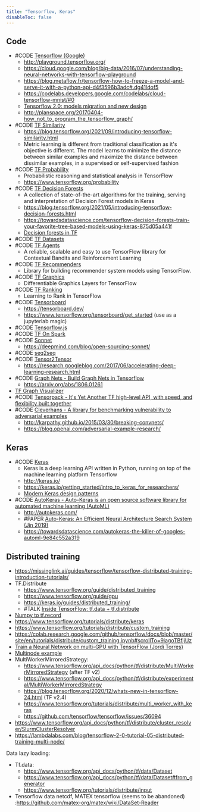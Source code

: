 ```yaml
---
title: "Tensorflow, Keras"
disableToc: false 
---
```


## Code
- #CODE [Tensorflow (Google)](https://github.com/tensorflow/tensorflow)
	- http://playground.tensorflow.org/
	- https://cloud.google.com/blog/big-data/2016/07/understanding-neural-networks-with-tensorflow-playground
	- https://blog.metaflow.fr/tensorflow-how-to-freeze-a-model-and-serve-it-with-a-python-api-d4f3596b3adc#.dg41ldof5
	- https://codelabs.developers.google.com/codelabs/cloud-tensorflow-mnist/#0
	- [Tensorflow 2.0: models migration and new design](https://pgaleone.eu/tensorflow/gan/2018/11/04/tensorflow-2-models-migration-and-new-design/)
	- http://planspace.org/20170404-how_not_to_program_the_tensorflow_graph/
- #CODE [TF Similarity](https://github.com/tensorflow/similarity)
	- https://blog.tensorflow.org/2021/09/introducing-tensorflow-similarity.html
	- Metric learning is different from traditional classification as it's objective is different. The model learns to minimize the distance between similar examples and maximize the distance between dissimilar examples, in a supervised or self-supervised fashion
- #CODE [TF Probability](https://github.com/tensorflow/probability)
	- Probabilistic reasoning and statistical analysis in TensorFlow
	- https://www.tensorflow.org/probability
- #CODE [TF Decision Forests](https://github.com/tensorflow/decision-forests)
	- A collection of state-of-the-art algorithms for the training, serving and interpretation of Decision Forest models in Keras
	- https://blog.tensorflow.org/2021/05/introducing-tensorflow-decision-forests.html
	- https://towardsdatascience.com/tensorflow-decision-forests-train-your-favorite-tree-based-models-using-keras-875d05a441f
	- [Decision forests in TF](https://www.youtube.com/watch?v=5qgk9QJ4rdQ)
- #CODE [TF Datasets](https://github.com/tensorflow/datasets)
- #CODE [TF Agents](https://github.com/tensorflow/agents)
	- A reliable, scalable and easy to use TensorFlow library for Contextual Bandits and Reinforcement Learning
- #CODE [TF Recommenders](https://github.com/tensorflow/recommenders )
	- Library for building recommender system models using TensorFlow.
- #CODE [TF Graphics](https://github.com/tensorflow/graphics)
	- Differentiable Graphics Layers for TensorFlow
- #CODE [TF Ranking](https://github.com/tensorflow/ranking)
	- Learning to Rank in TensorFlow
- #CODE [Tensorboard](https://github.com/tensorflow/tensorboard)
	- https://tensorboard.dev/
	- https://www.tensorflow.org/tensorboard/get_started (use as a jupyterlab magic)
- #CODE [Tensorflow.js](https://www.tensorflow.org/js/)
- #CODE [TF On Spark](https://github.com/yahoo/TensorFlowOnSpark)
- #CODE [Sonnet](https://github.com/deepmind/sonnet)
	- https://deepmind.com/blog/open-sourcing-sonnet/
- #CODE [seq2seq](https://github.com/google/seq2seq)
- #CODE [Tensor2Tensor](https://github.com/tensorflow/tensor2tensor)
	- https://research.googleblog.com/2017/06/accelerating-deep-learning-research.html
- #CODE [Graph Nets - Build Graph Nets in Tensorflow](https://github.com/deepmind/graph_nets)
	- https://arxiv.org/abs/1806.01261
- [TF Graph Visualizer](http://idl.cs.washington.edu/papers/tfgraph/)
- #CODE [Tensorpack - It's Yet Another TF high-level API, with speed, and flexibility built together](https://github.com/tensorpack/tensorpack)
- #CODE [Cleverhans - A library for benchmarking vulnerability to adversarial examples](https://github.com/tensorflow/cleverhans)
	- http://karpathy.github.io/2015/03/30/breaking-convnets/
	- https://blog.openai.com/adversarial-example-research/


## Keras
- #CODE [Keras](https://github.com/keras-team/keras )
	- Keras is a deep learning API written in Python, running on top of the machine learning platform Tensorflow
	- http://keras.io/
	- https://keras.io/getting_started/intro_to_keras_for_researchers/
	- [Modern Keras design patterns](https://www.youtube.com/watch?v=FCz9m4T0DI0)
- #CODE [AutoKeras - Auto-Keras is an open source software library for automated machine learning (AutoML)](https://github.com/keras-team/autokeras)
	- http://autokeras.com/
	- #PAPER [Auto-Keras: An Efficient Neural Architecture Search System (Jin 2019)](https://arxiv.org/abs/1806.10282)
	- https://towardsdatascience.com/autokeras-the-killer-of-googles-automl-9e84c552a319


## Distributed training
- https://missinglink.ai/guides/tensorflow/tensorflow-distributed-training-introduction-tutorials/ 
- TF.Distribute
	- https://www.tensorflow.org/guide/distributed_training 
	- https://www.tensorflow.org/guide/gpu
	- https://keras.io/guides/distributed_training/
	- #TALK [Inside TensorFlow: tf.data + tf.distribute](https://www.youtube.com/watch?v=ZnukSLKEw34)
- [Numpy to tf.record](https://gist.github.com/swyoon/8185b3dcf08ec728fb22b99016dd533f)
- https://www.tensorflow.org/tutorials/distribute/keras 
- https://www.tensorflow.org/tutorials/distribute/custom_training 
- https://colab.research.google.com/github/tensorflow/docs/blob/master/site/en/tutorials/distribute/custom_training.ipynb#scrollTo=9iagoTBfijUz 
- [Train a Neural Network on multi-GPU with TensorFlow (Jordi Torres)](https://towardsdatascience.com/train-a-neural-network-on-multi-gpu-with-tensorflow-42fa5f51b8af)
- [Multinode example](https://github.com/tensorflow/examples/blob/master/community/en/docs/deploy/distributed.md)
- MultiWorkerMirroredStrategy:
	- https://www.tensorflow.org/api_docs/python/tf/distribute/MultiWorkerMirroredStrategy (after TF v2)
	- https://www.tensorflow.org/api_docs/python/tf/distribute/experimental/MultiWorkerMirroredStrategy
	- https://blog.tensorflow.org/2020/12/whats-new-in-tensorflow-24.html (TF v2.4)
	- https://www.tensorflow.org/tutorials/distribute/multi_worker_with_keras 
	- https://github.com/tensorflow/tensorflow/issues/36094
- https://www.tensorflow.org/api_docs/python/tf/distribute/cluster_resolver/SlurmClusterResolver 
- https://lambdalabs.com/blog/tensorflow-2-0-tutorial-05-distributed-training-multi-node/ 

Data lazy loading: 
- Tf.data:
	- https://www.tensorflow.org/api_docs/python/tf/data/Dataset 
	- https://www.tensorflow.org/api_docs/python/tf/data/Dataset#from_generator
	- https://www.tensorflow.org/tutorials/distribute/input
- Tensorflow data netcdf, MATEX tensorflow (seems to be abandoned) :https://github.com/matex-org/matex/wiki/DataSet-Reader 
